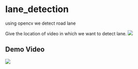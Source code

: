 # lane_detection
using opencv we detect road lane

Give the location of video in which we want to detect lane.
![](images/Location.png)
## Demo Video
![](demo.gif)
